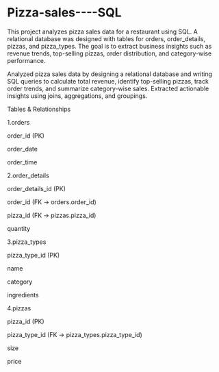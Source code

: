 # Pizza-sales----SQL
This project analyzes pizza sales data for a restaurant using SQL. A relational database was designed with tables for orders, order_details, pizzas, and pizza_types. The goal is to extract business insights such as revenue trends, top-selling pizzas, order distribution, and category-wise performance.

Analyzed pizza sales data by designing a relational database and writing SQL queries to calculate total revenue, identify top-selling pizzas, track order trends, and summarize category-wise sales. Extracted actionable insights using joins, aggregations, and groupings.


Tables & Relationships

1.orders

  order_id (PK)

  order_date

  order_time

2.order_details

  order_details_id (PK)

  order_id (FK → orders.order_id)

  pizza_id (FK → pizzas.pizza_id)

  quantity

3.pizza_types

  pizza_type_id (PK)

  name

  category

  ingredients

4.pizzas

  pizza_id (PK)

  pizza_type_id (FK → pizza_types.pizza_type_id)

  size

  price











  
